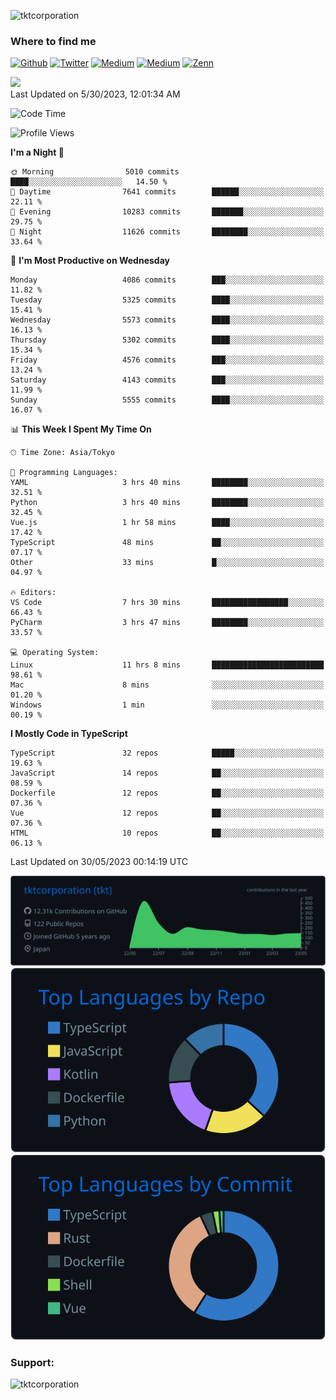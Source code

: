 <p align="left"> <img src="https://komarev.com/ghpvc/?username=tktcorporation&label=Profile%20views&color=0e75b6&style=flat" alt="tktcorporation" /> </p>

<h3>Where to find me</h3>
<p>
<a href="https://github.com/tktcorporation" target="_blank"><img alt="Github" src="https://img.shields.io/badge/GitHub-%2312100E.svg?&style=for-the-badge&logo=Github&logoColor=white" /></a>
<a href="https://twitter.com/tktcorporation" target="_blank"><img alt="Twitter" src="https://img.shields.io/badge/twitter-%231DA1F2.svg?&style=for-the-badge&logo=twitter&logoColor=white" /></a>
<a href="https://www.linkedin.com/in/tktcorporation" target="_blank"><img alt="Medium" src="https://img.shields.io/badge/linkdin-0a66c2.svg?&style=for-the-badge&logo=linkedin&logoColor=white" /></a>
<a href="https://qiita.com/tktcorporation" target="_blank"><img alt="Medium" src="https://img.shields.io/badge/qiita-55C500.svg?&style=for-the-badge&logo=qiita&logoColor=white" /></a>
<a href="https://zenn.dev/tktcorporation" target="_blank"><img alt="Zenn" src="https://img.shields.io/badge/Zenn-3EA8FF.svg?&style=for-the-badge&logo=Zenn&logoColor=white" /></a>
</p>

<!--START_SECTION:lapras-card-->
<a href="https://lapras.com/public/tktcorporation" target="_blank" rel="noopener noreferrer"><img src="https://lapras-card-generator.vercel.app/api/svg?e=3.89&b=3.48&i=3.58&b1=%23232323&b2=%236d6d6d&i1=%23212121&i2=%23818181&l=en" width="300" ></a>  
Last Updated on 5/30/2023, 12:01:34 AM
<!--END_SECTION:lapras-card-->
  
<!--START_SECTION:waka-->
![Code Time](http://img.shields.io/badge/Code%20Time-989%20hrs%2034%20mins-blue)

![Profile Views](http://img.shields.io/badge/Profile%20Views-0-blue)

**I'm a Night 🦉** 

```text
🌞 Morning                5010 commits        ████░░░░░░░░░░░░░░░░░░░░░   14.50 % 
🌆 Daytime                7641 commits        ██████░░░░░░░░░░░░░░░░░░░   22.11 % 
🌃 Evening                10283 commits       ███████░░░░░░░░░░░░░░░░░░   29.75 % 
🌙 Night                  11626 commits       ████████░░░░░░░░░░░░░░░░░   33.64 % 
```
📅 **I'm Most Productive on Wednesday** 

```text
Monday                   4086 commits        ███░░░░░░░░░░░░░░░░░░░░░░   11.82 % 
Tuesday                  5325 commits        ████░░░░░░░░░░░░░░░░░░░░░   15.41 % 
Wednesday                5573 commits        ████░░░░░░░░░░░░░░░░░░░░░   16.13 % 
Thursday                 5302 commits        ████░░░░░░░░░░░░░░░░░░░░░   15.34 % 
Friday                   4576 commits        ███░░░░░░░░░░░░░░░░░░░░░░   13.24 % 
Saturday                 4143 commits        ███░░░░░░░░░░░░░░░░░░░░░░   11.99 % 
Sunday                   5555 commits        ████░░░░░░░░░░░░░░░░░░░░░   16.07 % 
```


📊 **This Week I Spent My Time On** 

```text
🕑︎ Time Zone: Asia/Tokyo

💬 Programming Languages: 
YAML                     3 hrs 40 mins       ████████░░░░░░░░░░░░░░░░░   32.51 % 
Python                   3 hrs 40 mins       ████████░░░░░░░░░░░░░░░░░   32.45 % 
Vue.js                   1 hr 58 mins        ████░░░░░░░░░░░░░░░░░░░░░   17.42 % 
TypeScript               48 mins             ██░░░░░░░░░░░░░░░░░░░░░░░   07.17 % 
Other                    33 mins             █░░░░░░░░░░░░░░░░░░░░░░░░   04.97 % 

🔥 Editors: 
VS Code                  7 hrs 30 mins       █████████████████░░░░░░░░   66.43 % 
PyCharm                  3 hrs 47 mins       ████████░░░░░░░░░░░░░░░░░   33.57 % 

💻 Operating System: 
Linux                    11 hrs 8 mins       █████████████████████████   98.61 % 
Mac                      8 mins              ░░░░░░░░░░░░░░░░░░░░░░░░░   01.20 % 
Windows                  1 min               ░░░░░░░░░░░░░░░░░░░░░░░░░   00.19 % 
```

**I Mostly Code in TypeScript** 

```text
TypeScript               32 repos            █████░░░░░░░░░░░░░░░░░░░░   19.63 % 
JavaScript               14 repos            ██░░░░░░░░░░░░░░░░░░░░░░░   08.59 % 
Dockerfile               12 repos            ██░░░░░░░░░░░░░░░░░░░░░░░   07.36 % 
Vue                      12 repos            ██░░░░░░░░░░░░░░░░░░░░░░░   07.36 % 
HTML                     10 repos            ██░░░░░░░░░░░░░░░░░░░░░░░   06.13 % 
```




 Last Updated on 30/05/2023 00:14:19 UTC
<!--END_SECTION:waka-->

[![](https://raw.githubusercontent.com/tktcorporation/tktcorporation/master/profile-summary-card-output/github_dark/0-profile-details.svg)](https://github.com/vn7n24fzkq/github-profile-summary-cards)
[![](https://raw.githubusercontent.com/tktcorporation/tktcorporation/master/profile-summary-card-output/github_dark/1-repos-per-language.svg)](https://github.com/vn7n24fzkq/github-profile-summary-cards) [![](https://raw.githubusercontent.com/tktcorporation/tktcorporation/master/profile-summary-card-output/github_dark/2-most-commit-language.svg)](https://github.com/vn7n24fzkq/github-profile-summary-cards)

<h3 align="left">Support:</h3>
<p><a href="https://www.buymeacoffee.com/tktcorporation"> <img align="left" src="https://cdn.buymeacoffee.com/buttons/v2/default-yellow.png" height="50" width="210" alt="tktcorporation" /></a></p><br><br>
